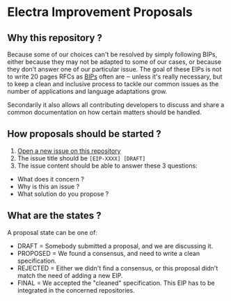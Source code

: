 # Electra Improvement Proposals

## Why this repository ?

Because some of our choices can't be resolved by simply following BIPs, either because they may not be adapted to some of our cases, or because they don't answer one of our particular issue. The goal of these EIPs is not to write 20 pages RFCs as [BIPs](https://github.com/bitcoin/bips) often are ‒ unless it's really necessary, but to keep a clean and inclusive process to tackle our common issues as the number of applications and language adaptations grow.

Secondarily it also allows all contributing developers to discuss and share a common documentation on how certain matters should be handled.

## How proposals should be started ?

1. [Open a new issue on this repository](https://github.com/Electra-project/Electra-Improvement-Proposals/issues)
2. The issue title should be `[EIP-XXXX] [DRAFT]`
3. The issue content should be able to answer these 3 questions:
  - What does it concern ?
  - Why is this an issue ?
  - What solution do you propose ?

## What are the states ?

A proposal state can be one of:

- DRAFT = Somebody submitted a proposal, and we are discussing it.
- PROPOSED = We found a consensus, and need to write a clean specification.
- REJECTED = Either we didn't find a consensus, or this proposal didn't match the need of adding a new EIP.
- FINAL = We accepted the "cleaned" specification. This EIP has to be integrated in the concerned repositories.
